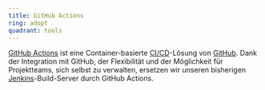 ```yaml
---
title: GitHub Actions
ring: adopt
quadrant: tools
---
```


[GitHub Actions][github-actions] ist eine Container-basierte [CI/CD][ci-cd]-Lösung von [GitHub][github]. Dank der Integration mit GitHub, der Flexibilität und der Möglichkeit für Projektteams, sich selbst zu
verwalten, ersetzen wir unseren bisherigen [Jenkins][jenkins]-Build-Server durch GitHub Actions.

[github-actions]: https://docs.github.com/en/actions
[github]: https://github.com
[ci-cd]: ../concepts-and-methods/ci-cd.html
[jenkins]: ../tools/jenkins.html
